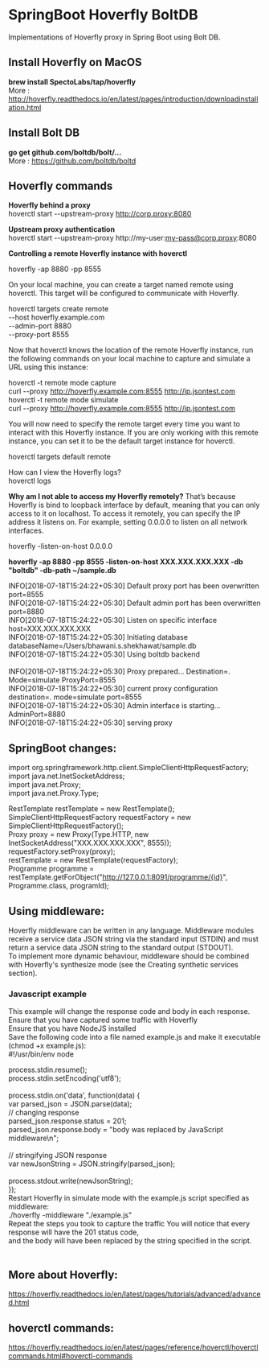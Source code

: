 # SpringBoot Hoverfly BoltDB
Implementations of Hoverfly proxy in Spring Boot using Bolt DB. <br />

## Install Hoverfly on MacOS

**brew install SpectoLabs/tap/hoverfly** <br />
More : http://hoverfly.readthedocs.io/en/latest/pages/introduction/downloadinstallation.html<br />

## Install Bolt DB

**go get github.com/boltdb/bolt/...** <br />
More :  https://github.com/boltdb/boltd<br />

## Hoverfly commands

**Hoverfly behind a proxy**<br />
hoverctl start --upstream-proxy http://corp.proxy:8080<br />

**Upstream proxy authentication**<br />
hoverctl start --upstream-proxy http://my-user:my-pass@corp.proxy:8080<br />

**Controlling a remote Hoverfly instance with hoverctl**<br />

hoverfly -ap 8880 -pp 8555<br />

On your local machine, you can create a target named remote using hoverctl. This target will be configured to communicate with Hoverfly.<br />

hoverctl targets create remote \
    --host hoverfly.example.com \
    --admin-port 8880 \
    --proxy-port 8555<br />
    
Now that hoverctl knows the location of the remote Hoverfly instance, run the following commands on your local machine to capture and simulate a URL using this instance:<br />

hoverctl -t remote mode capture<br />
curl --proxy http://hoverfly.example.com:8555 http://ip.jsontest.com<br />
hoverctl -t remote mode simulate<br />
curl --proxy http://hoverfly.example.com:8555 http://ip.jsontest.com<br />

You will now need to specify the remote target every time you want to interact with this Hoverfly instance. If you are only working with this remote instance, you can set it to be the default target instance for hoverctl.<br />

hoverctl targets default remote<br />

How can I view the Hoverfly logs?<br />
hoverctl logs

**Why am I not able to access my Hoverfly remotely?**
That’s because Hoverfly is bind to loopback interface by default, meaning that you can only access to it on localhost. To access it remotely, you can specify the IP address it listens on. For example, setting 0.0.0.0 to listen on all network interfaces.<br />

hoverfly -listen-on-host 0.0.0.0 <br />

**hoverfly -ap 8880 -pp 8555 -listen-on-host XXX.XXX.XXX.XXX -db "boltdb" -db-path ~/sample.db** <br />

INFO[2018-07-18T15:24:22+05:30] Default proxy port has been overwritten       port=8555<br />
INFO[2018-07-18T15:24:22+05:30] Default admin port has been overwritten       port=8880<br />
INFO[2018-07-18T15:24:22+05:30] Listen on specific interface                  host=XXX.XXX.XXX.XXX<br />
INFO[2018-07-18T15:24:22+05:30] Initiating database                           databaseName=/Users/bhawani.s.shekhawat/sample.db<br />
INFO[2018-07-18T15:24:22+05:30] Using boltdb backend <br />                        
INFO[2018-07-18T15:24:22+05:30] Proxy prepared...                             Destination=. Mode=simulate ProxyPort=8555<br />
INFO[2018-07-18T15:24:22+05:30] current proxy configuration                   destination=. mode=simulate port=8555<br />
INFO[2018-07-18T15:24:22+05:30] Admin interface is starting...                AdminPort=8880<br />
INFO[2018-07-18T15:24:22+05:30] serving proxy <br />

## SpringBoot changes:

import org.springframework.http.client.SimpleClientHttpRequestFactory;<br />
import java.net.InetSocketAddress;<br />
import java.net.Proxy;<br />
import java.net.Proxy.Type;<br />

RestTemplate restTemplate = new RestTemplate();<br />
SimpleClientHttpRequestFactory requestFactory = new SimpleClientHttpRequestFactory();<br />
Proxy proxy = new Proxy(Type.HTTP, new InetSocketAddress("XXX.XXX.XXX.XXX", 8555));<br />
requestFactory.setProxy(proxy);<br />
restTemplate =  new RestTemplate(requestFactory);<br />
Programme programme = restTemplate.getForObject("http://127.0.0.1:8091/programme/{id}", Programme.class, programId);<br />

## Using middleware:<br />
Hoverfly middleware can be written in any language. Middleware modules receive a service data JSON string via the standard input (STDIN) and must return a service data JSON string to the standard output (STDOUT).<br />
To implement more dynamic behaviour, middleware should be combined with Hoverfly's synthesize mode (see the Creating synthetic services section).<br/>
### Javascript example<br />
This example will change the response code and body in each response.<br/>
Ensure that you have captured some traffic with Hoverfly<br/>
Ensure that you have NodeJS installed<br/>
Save the following code into a file named example.js and make it executable (chmod +x example.js):<br/>
 #!/usr/bin/env node<br/>

 process.stdin.resume(); <br/> 
 process.stdin.setEncoding('utf8');<br/>  
 process.stdin.on('data', function(data) {<br/>
   var parsed_json = JSON.parse(data);<br/>
   // changing response<br/>
   parsed_json.response.status = 201;<br/>
   parsed_json.response.body = "body was replaced by JavaScript middleware\n";<br/>
<br/>
   // stringifying JSON response<br/>
   var newJsonString = JSON.stringify(parsed_json);<br/>
<br/>
   process.stdout.write(newJsonString);<br/>
 });<br/>
Restart Hoverfly in simulate mode with the example.js script specified as middleware:<br/>
   ./hoverfly -middleware "./example.js"<br/>
Repeat the steps you took to capture the traffic You will notice that every response will have the 201 status code,<br/> and the body will have been replaced by the string specified in the script.<br/>
<br/>


## More about Hoverfly:<br />
https://hoverfly.readthedocs.io/en/latest/pages/tutorials/advanced/advanced.html <br />

## hoverctl commands:<br />
https://hoverfly.readthedocs.io/en/latest/pages/reference/hoverctl/hoverctlcommands.html#hoverctl-commands<br />
